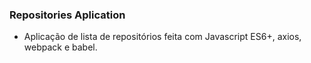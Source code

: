 ### Repositories Aplication

- Aplicação de lista de repositórios feita com Javascript ES6+, axios, webpack e babel.

